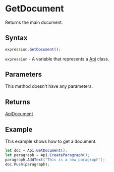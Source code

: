 # GetDocument

Returns the main document.

## Syntax

```javascript
expression.GetDocument();
```

`expression` - A variable that represents a [Api](../Api.md) class.

## Parameters

This method doesn't have any parameters.

## Returns

[ApiDocument](../../ApiDocument/ApiDocument.md)

## Example

This example shows how to get a document.

```javascript
let doc = Api.GetDocument();
let paragraph = Api.CreateParagraph();
paragraph.AddText("This is a new paragraph");
doc.Push(paragraph);
```

